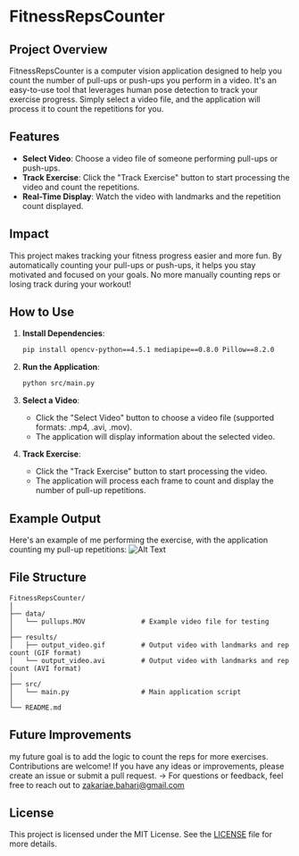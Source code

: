 # FitnessRepsCounter

## Project Overview
FitnessRepsCounter is a computer vision application designed to help you count the number of pull-ups or push-ups you perform in a video. It's an easy-to-use tool that leverages human pose detection to track your exercise progress. Simply select a video file, and the application will process it to count the repetitions for you.

## Features
- **Select Video**: Choose a video file of someone performing pull-ups or push-ups.
- **Track Exercise**: Click the "Track Exercise" button to start processing the video and count the repetitions.
- **Real-Time Display**: Watch the video with landmarks and the repetition count displayed.

## Impact
This project makes tracking your fitness progress easier and more fun. By automatically counting your pull-ups or push-ups, it helps you stay motivated and focused on your goals. No more manually counting reps or losing track during your workout!

## How to Use
1. **Install Dependencies**:
   
   ```bash
   pip install opencv-python==4.5.1 mediapipe==0.8.0 Pillow==8.2.0
   ```

2. **Run the Application**:
   
   ```bash
   python src/main.py
   ```

3. **Select a Video**:
   - Click the "Select Video" button to choose a video file (supported formats: .mp4, .avi, .mov).
   - The application will display information about the selected video.

4. **Track Exercise**:
   - Click the "Track Exercise" button to start processing the video.
   - The application will process each frame to count and display the number of pull-up repetitions.

## Example Output
Here's an example of me performing the exercise, with the application counting my pull-up repetitions: 
![Alt Text](results/output_video.gif)


## File Structure
```
FitnessRepsCounter/
│
├── data/
│   └── pullups.MOV              # Example video file for testing
│
├── results/
│   ├── output_video.gif         # Output video with landmarks and rep count (GIF format)
│   └── output_video.avi         # Output video with landmarks and rep count (AVI format)
│
├── src/
│   └── main.py                  # Main application script
│
└── README.md                    
```

## Future Improvements
my future goal is to add the logic to count the reps for more exercises.
Contributions are welcome! If you have any ideas or improvements, please create an issue or submit a pull request.
-> For questions or feedback, feel free to reach out to zakariae.bahari@gmail.com

## License
This project is licensed under the MIT License. See the [LICENSE](LICENSE) file for more details.



